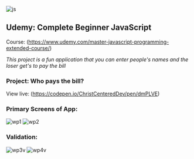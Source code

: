 
![js](https://user-images.githubusercontent.com/24855472/37037899-562ffda0-2121-11e8-8e12-6128b5284be5.png)


## Udemy: Complete Beginner JavaScript 
Course: (https://www.udemy.com/master-javascript-programming-extended-course/)

*This project is a fun application that you can enter people's names and the loser get's to pay the bill*

### Project: Who pays the bill? 
View live: (https://codepen.io/ChristCenteredDev/pen/dmPLVE) <br>

### Primary Screens of App:


![wp1](https://user-images.githubusercontent.com/24855472/37255653-c9fca41a-2525-11e8-9979-6faa444bd29d.png)
![wp2](https://user-images.githubusercontent.com/24855472/37255655-ce5f91fc-2525-11e8-88f8-5a7376362c48.png)

### Validation:

![wp3v](https://user-images.githubusercontent.com/24855472/37255657-d1b4e62c-2525-11e8-8bf2-d07a9411525f.png)
![wp4v](https://user-images.githubusercontent.com/24855472/37255660-d495bff6-2525-11e8-8bf3-06fcc8e9cd7d.png)